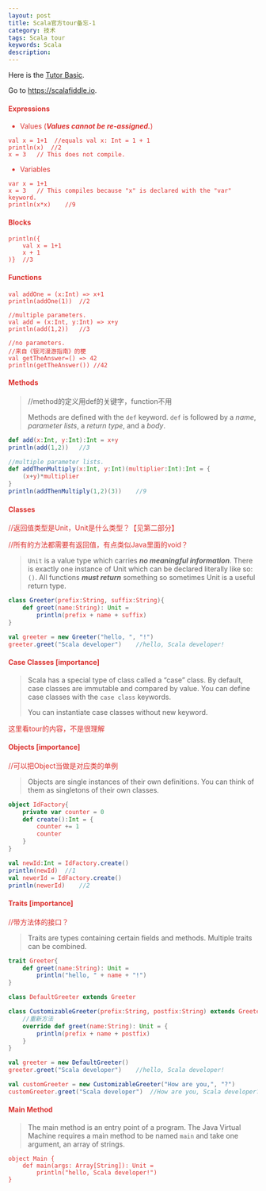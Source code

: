 ```yaml
---
layout: post
title: Scala官方tour备忘-1
category: 技术
tags: Scala tour
keywords: Scala
description: 
---
```


Here is the [Tutor Basic](http://docs.scala-lang.org/tour/basics.html).

Go to https://scalafiddle.io.

#### <font color='#DC322F'>Expressions

- Values (***Values cannot be re-assigned.***)
```
val x = 1+1  //equals val x: Int = 1 + 1
println(x)  //2
x = 3   // This does not compile.
```

- Variables
```
var x = 1+1
x = 3   // This compiles because "x" is declared with the "var" keyword.
println(x*x)    //9
```

#### <font color='#DC322F'>Blocks
```
println({
    val x = 1+1
    x + 1
)}  //3
```

#### <font color='#DC322F'>Functions
```
val addOne = (x:Int) => x+1
println(addOne(1))  //2

//multiple parameters.
val add = (x:Int, y:Int) => x+y
println(add(1,2))   //3

//no parameters.
//来自《银河漫游指南》的梗
val getTheAnswer=() => 42
println(getTheAnswer()) //42
```

#### <font color='#DC322F'>Methods

> //method的定义用def的关键字，function不用 
>
> Methods are defined with the `def` keyword. `def` is followed by a *name*, *parameter lists*, a *return type*, and a *body*.

```Scala
def add(x:Int, y:Int):Int = x+y
println(add(1,2))   //3

//multiple parameter lists.
def addThenMultiply(x:Int, y:Int)(multiplier:Int):Int = {
    (x+y)*multiplier
}
println(addThenMultiply(1,2)(3))    //9
```

#### <font color='#DC322F'>Classes

//返回值类型是Unit，Unit是什么类型？【见第二部分】

//所有的方法都需要有返回值，有点类似Java里面的void？
> `Unit` is a value type which carries ***no meaningful information***. There is exactly one instance of Unit which can be declared literally like so: `()`. All functions ***must return*** something so sometimes Unit is a useful return type. 

```Scala
class Greeter(prefix:String, suffix:String){
    def greet(name:String): Unit =
        println(prefix + name + suffix)
}

val greeter = new Greeter("hello, ", "!")
greeter.greet("Scala developer")    //hello, Scala developer!
```

#### <font color='#DC322F'>Case Classes [importance]

> Scala has a special type of class called a “case” class. By default, case classes are immutable and compared by value. You can define case classes with the `case class` keywords.
>
> You can instantiate case classes without new keyword.

这里看tour的内容，不是很理解

#### <font color='#DC322F'>Objects [importance]

//可以把Object当做是对应类的单例
> Objects are single instances of their own definitions. You can think of them as singletons of their own classes.

```Scala
object IdFactory{
    private var counter = 0
    def create():Int = {
        counter += 1
        counter
    }
}

val newId:Int = IdFactory.create()
println(newId)  //1
val newerId = IdFactory.create()
println(newerId)    //2
```

#### <font color='#DC322F'>Traits [importance]

//带方法体的接口？
> Traits are types containing certain fields and methods. Multiple traits can be combined.

```Scala
trait Greeter{
    def greet(name:String): Unit = 
        println("hello, " + name + "!")
}

class DefaultGreeter extends Greeter

class CustomizableGreeter(prefix:String, postfix:String) extends Greeter {
    //重新方法
    override def greet(name:String): Unit = {
        println(prefix + name + postfix)
    }
}

val greeter = new DefaultGreeter()
greeter.greet("Scala developer")    //hello, Scala developer!

val customGreeter = new CustomizableGreeter("How are you,", "?")
customGreeter.greet("Scala developer")  //How are you, Scala developer?
```

#### <font color='#DC322F'>Main Method

> The main method is an entry point of a program. The Java Virtual Machine requires a main method to be named `main` and take one argument, an array of strings.

```
object Main {
    def main(args: Array[String]): Unit =
        println("hello, Scala developer!")
}
```

